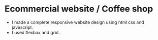# Ecommercial website / Coffee shop

- I made a complete responsive website design using html css and javascript.
- I used flexbox and grid.